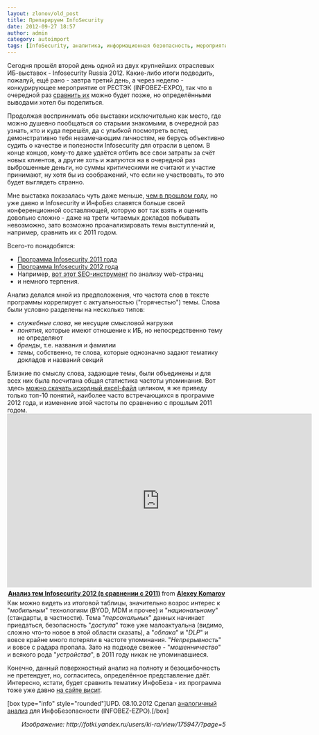 ```yaml
---
layout: zlonov/old_post
title: Препарируем InfoSecurity
date: 2012-09-27 18:57
author: admin
category: autoimport
tags: [InfoSecurity, аналитика, информационная безопасность, мероприятие]
---
```

Сегодня прошёл второй день одной из двух крупнейших отраслевых ИБ-выставок - Infosecurity Russia 2012. Какие-либо итоги подводить, пожалуй, ещё рано - завтра третий день, а через неделю - конкурирующее мероприятие от РЕСТЭК (INFOBEZ-EXPO), так что в очередной раз <a href="/2011/06/2011-infobez-expo-vs-infosecurity/">сравнить их</a> можно будет позже, но определёнными выводами хотел бы поделиться.

Продолжая воспринимать обе выставки исключительно как место, где можно душевно пообщаться со старыми знакомыми, в очередной раз узнать, кто и куда перешёл, да с улыбкой посмотреть вслед демонстративно тебя незамечающим личностям, не берусь объективно судить о качестве и полезности Infosecurity для отрасли в целом. В конце концов, кому-то даже удаётся отбить все свои затраты за счёт новых клиентов, а другие хоть и жалуются на в очередной раз выброшенные деньги, но суммы критическими не считают и участие принимают, ну хотя бы из соображений, что если не участвовать, то это будет выглядеть странно.

Мне выставка показалась чуть даже меньше, <a href="/2011/09/fotootchyot-o-poseshhenii-infosecurity-2011/">чем в прошлом году</a>, но уже давно и Infosecurity и ИнфоБез славятся больше своей конференционной составляющей, которую вот так взять и оценить довольно сложно - даже на трети читаемых докладов побывать невозможно, зато возможно проанализировать темы выступлений и, например, сравнить их с 2011 годом.

Всего-то понадобятся:
<ul>
	<li><a href="http://www.infosecurityrussia.ru/2011/program/?printable">Программа Infosecurity 2011 года</a></li>
	<li><a href="http://www.infosecurityrussia.ru/2012/program/?printable">Программа Infosecurity 2012 года</a></li>
	<li>Например, <a href="http://www.seop.ru/page_analyzer_2.html">вот этот SEO-инструмент</a> по анализу web-страниц</li>
	<li>и немного терпения.</li>
</ul>
Анализ делался мной из предположения, что частота слов в тексте программы коррелирует с актуальностью ("горячестью") темы. Слова были условно разделены на несколько типов:
<ul>
	<li><i>служебные слова</i>, не несущие смысловой нагрузки</li>
	<li><i>понятия</i>, которые имеют отношение к ИБ, но непосредственно тему не определяют</li>
	<li><i>бренды</i>, т.е. названия и фамилии</li>
	<li><i>темы</i>, собственно, те слова, которые однозначно задают тематику докладов и названий секций</li>
</ul>
Близкие по смыслу слова, задающие темы, были объединены и для всех них была посчитана общая статистика частоты упоминания. Вот здесь <a href="https://docs.google.com/open?id=0B5igNFCy07h0QWc1Xzg1ZkFrZXM" target="_blank">можно скачать исходный excel-файл</a> целиком, я же приведу только топ-10 понятий, наиболее часто встречающихся в программе 2012 года, и изменение этой частоты по сравнению с прошлым 2011 годом.
<div style="margin-bottom: 5px; text-align: center;"><iframe style="border: 1px solid #CCC; border-width: 1px 1px 0; margin-bottom: 5px;" src="https://www.slideshare.net/slideshow/embed_code/14486623" height="400" width="700" allowfullscreen="" frameborder="0" marginwidth="0" marginheight="0" scrolling="no"></iframe>
<strong> <a title="Анализ тем Infosecurity 2012 (в сравнении с 2011)" href="http://www.slideshare.net/zlonov/infosecurity-2012-2011" target="_blank">Анализ тем Infosecurity 2012 (в сравнении с 2011)</a> </strong> from <strong><a href="http://www.slideshare.net/zlonov" target="_blank">Alexey Komarov</a></strong></div>
Как можно видеть из итоговой таблицы, значительно возрос интерес к "<i>мобильным</i>" технологиям (BYOD, MDM и прочее) и "<i>национальному</i>" (стандарты, в частности). Тема "<i>персональных</i>" данных начинает приедаться, безопасность "<i>доступа</i>" тоже уже малоактуальна (видимо, сложно что-то новое в этой области сказать), а "<i>облака</i>" и "<i>DLP</i>" и вовсе крайне много потеряли в частоте упоминания. "<i>Непрерывность</i>" и вовсе с радара пропала. Зато на подходе свежее - "<i>мошенничество</i>" и всякого рода "<i>устройства</i>", в 2011 году никак не упоминавшиеся.

Конечно, данный поверхностный анализ на полноту и безошибочность не претендует, но, согласитесь, определённое представление даёт. Интересно, кстати, будет сравнить тематику ИнфоБеза - их программа тоже уже давно <a href="http://www.infobez-expo.ru/conference/program/">на сайте висит</a>.

[box type="info" style="rounded"]UPD. 08.10.2012 Сделал <a href="/2012/10/dissecting_of_infobex-expo/">аналогичный анализ</a> для ИнфоБезопасности (INFOBEZ-EZPO).[/box]
<p style="text-align: right;"><i>Изображение: http://fotki.yandex.ru/users/ki-ra/view/175947/?page=5</i>
